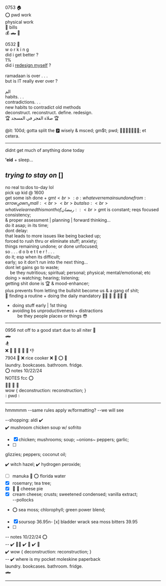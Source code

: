 0753 :house:  
:o: pwd work  
physical work  
:bank: bills  
:moneybag: :pickup_truck: :minibus:


0532 :toilet:  <br>
w o r k i n g  <br>
did i get better ?  <br>
1% <br>
did i [redesign myself](https://athanacademy.com/the-ramadan-masterclass/) ? <br>
 <br>
ramadaan is over . . .  
but is IT really ever over ? <br>
<br>
الم
<br>
habits. . .<br>
contradictions. . . <br>
new habits to contradict old methods<br>
deconstruct. reconstruct. define. redesign. <br>
:trophy: صلاة الفجر في المسجد :trophy:<br>
<br>
@it: 100d; gotta split the :parking: wisely & msced; gm$t; pwd; 🏋️‍♂️🧘‍♂️📖🙏🤍; et cetera.


---
didnt get much of anything done today  
  
**'eid** + sleep...  

*trying to stay on* []
---
no real to:dos to-day lol<br>
pick up kid @ 1600<br>
get some ish done + gm$t<br>
:o: whatever remains undone from :arrow_down_small:<br><br>
but also:<br>
what ive learned this month of رمضان ::<br>
gm$t is constant; reqs focused consistency;<br>
& proper assessment | planning | forward thinking...<br>
do it asap; in its time; <br>
dont delay:<br>
that leads to more issues like being backed up;<br>
forced to rush thru or eliminate stuff;
anxiety;<br>things remaining undone; or done unfocused;<br>
so . . . d o  b e t t e r ! . . .<br>
do it; esp when its difficult;<br>
early; so it don't run into the next thing...<br>
dont let gains go to waste;<br>
&nbsp;&nbsp;&nbsp;&nbsp;be they nutritious; spiritual; personal; physical; mental/emotional; etc<br>
doing > watching; hearing; listening;<br>
getting shit done is :trophy: & mood-enhancer;<br>
plus prevents from letting the bullshit become us & a gang of shit;<br>
:key: finding a routine + doing the daily mandatory :lotus_position_man: :book: :white_heart: :weight_lifting_man: 
:pray:
+ doing stuff early | 1st thing
+ avoiding bs unproductiveness + distractions<br>
&nbsp;&nbsp;&nbsp;&nbsp;be they people places or things :flushed:

---
0956 not off to a good start due to all niter :shrug: <br>
:pickup_truck: <br>
:snowboarder: <br>
:x: :chicken: :mushroom: :stew: :chopsticks: :rice: :thumbsdown: <br>
7904 :house_with_garden: 
:x: rice cooker 
:x: :gun: :o: :no_bicycles:  <br>
laundry. bookcases. bathroom. fridge. <br>
:o: notes 10/22/24 <br>
NOTES fcc :o: <br>
:lotus_position_man: :book: :white_heart:<br>
wow { deconstruction: reconstruction; }<br>
:droplet: pwd :droplet:
<hr>
hmmmmm --same rules apply w/formatting? --we will see  

--shopping: aldi :heavy_check_mark:  
:heavy_check_mark: mushroom chicken soup w/ sofrito
- [x] chicken; mushrooms; soup; ~onions~ peppers; garlic;
- [ ] 
glizzies; peppers; coconut oil;

:heavy_check_mark: witch hazel; :heavy_check_mark: hydrogen peroxide;

- [ ] manuka :honey_pot: :o: florida water 
- [x] rosemary; tea tree;<br>
- [x] :cheese: :pie: cheese pie<br>
- [x] cream cheese; crusts; sweetened condensed; vanilla extract;
<br>--pollocks 
- :o: sea moss; chlorophyll; green power blend;<br>
- [x] soursop 36.95n- [x] bladder wrack sea moss bitters 39.95
- [ ] 
-- notes 10/22/24 :o: <br>
-- :heavy_check_mark: :lotus_position_man: :heavy_check_mark: :book: :heavy_check_mark: :white_heart:<br>
:heavy_check_mark: wow { deconstruction: reconstruction; }<br>
-- :heavy_check_mark: where is my pocket moleskine paperback <br>
laundry. bookcases. bathroom. fridge. <br>
:pickup_truck: <br>
<hr>




